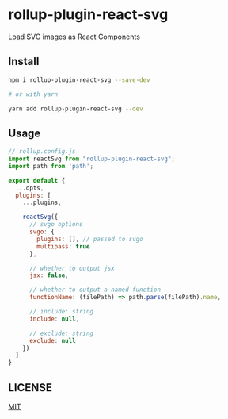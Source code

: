 # rollup-plugin-react-svg

Load SVG images as React Components

## Install

```sh
npm i rollup-plugin-react-svg --save-dev

# or with yarn

yarn add rollup-plugin-react-svg --dev
```

## Usage

```js
// rollup.config.js
import reactSvg from "rollup-plugin-react-svg";
import path from 'path';

export default {
  ...opts,
  plugins: [
    ...plugins,

    reactSvg({
      // svgo options
      svgo: {
        plugins: [], // passed to svgo
        multipass: true
      },

      // whether to output jsx
      jsx: false,

      // whether to output a named function
      functionName: (filePath) => path.parse(filePath).name,

      // include: string
      include: null,

      // exclude: string
      exclude: null
    })
  ]
}
```

## LICENSE

[MIT](https://github.com/boopathi/react-svg-loader/blob/master/LICENSE)
